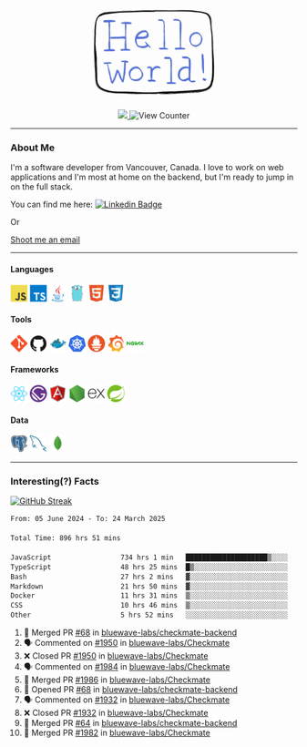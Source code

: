 <div align="center">
    <img src="./img/hello_world.webp" height="200px" width="">
    <div>
        <a href="https://www.linkedin.com/in/ajhollid">
            <img src="https://img.shields.io/badge/LinkedIn-blue"/>
        </a>
        <img src="https://komarev.com/ghpvc/?username=ajhollid&color=yellow" alt="View Counter">
    </div>
</div>

---

### About Me

I'm a software developer from Vancouver, Canada. I love to work on web applications and I'm most at home on the backend, but I'm ready to jump in on the full stack.

You can find me here: [![Linkedin Badge](https://img.shields.io/badge/-ajhollid-blue?style=flat&logo=Linkedin&logoColor=white)](https://www.linkedin.com/in/ajhollid)

Or

[Shoot me an email](mailto:ajhollid@gmail.com)

---

#### Languages

<div>
    <img src="./img/devicons/javascript-original.svg" width=30 height=30 alt="JavaScript">
    <img src="/img/devicons/typescript-original.svg" width=30 height=30 alt="TypeScript">
    <img src="./img/devicons/java-original.svg" width=30 height=30 alt="Java">
    <img src="./img/devicons/go-original.svg" width=30 height=30 alt="Golang">
    <img src="./img/devicons/html5-original.svg" width=30 height=30 alt="HTML 5">
    <img src="./img/devicons/css3-original.svg" width=30 height=30 alt="CSS 3">
</div>

#### Tools

<div>
    <img src="./img/devicons/git-original.svg" width=30 height=30 alt="Git">
    <img src="./img/devicons/github-original.svg" width=30 height=30 alt="Github">
    <img src="./img/devicons/docker-original.svg" width=30 
    height=30 alt="Docker">
    <img src="./img/devicons/kubernetes-original.svg" width=30 height=30 alt="K8">
    <img src="./img/devicons/prometheus-original.svg" width=30 height=30 alt="Prometheus">
    <img src="./img/devicons/grafana-original.svg" width=30 height=30 alt="Grafana">
    <img src="./img/devicons/nginx-original.svg" width=30 height=30 alt="Nginx">
</div>

#### Frameworks

<div>
    <img src="./img/devicons/react-original.svg" width=30 height=30 alt="React">
    <img src="./img/devicons/gatsby-original.svg" width=30 height=30 alt="Gatsby">
    <img src="./img/devicons/angularjs-original.svg" width=30 height=30 alt="AngularJS">
    <img src="./img/devicons/nodejs-original.svg" width=30 height=30 alt="NodeJS">
    <img src="./img/devicons/express-original.svg" width=30 height=30 alt="Express">
    <img src="./img/devicons/spring-original.svg" width=30 height=30 alt="Spring">
</div>

#### Data

<div>
    <img src="./img/devicons/postgresql-original.svg" width=30 height=30 alt="Postgresql">
    <img src="./img/devicons/mysql-original.svg" width=30 height=30 alt="Mysql">
    <img src="./img/devicons/mongodb-original.svg" width=30 height=30 alt="MongoDB">
</div>

---

### Interesting(?) Facts

[![GitHub Streak](http://github-readme-streak-stats.herokuapp.com?user=ajhollid)](https://git.io/streak-stats)

 <!--START_SECTION:waka-->

```txt
From: 05 June 2024 - To: 24 March 2025

Total Time: 896 hrs 51 mins

JavaScript                 734 hrs 1 min   ████████████████████▒░░░░   81.31 %
TypeScript                 48 hrs 25 mins  █▒░░░░░░░░░░░░░░░░░░░░░░░   05.36 %
Bash                       27 hrs 2 mins   ▓░░░░░░░░░░░░░░░░░░░░░░░░   03.00 %
Markdown                   21 hrs 50 mins  ▓░░░░░░░░░░░░░░░░░░░░░░░░   02.42 %
Docker                     11 hrs 31 mins  ▒░░░░░░░░░░░░░░░░░░░░░░░░   01.28 %
CSS                        10 hrs 46 mins  ▒░░░░░░░░░░░░░░░░░░░░░░░░   01.19 %
Other                      5 hrs 52 mins   ░░░░░░░░░░░░░░░░░░░░░░░░░   00.65 %
```

<!--END_SECTION:waka-->


<!--START_SECTION:activity-->
1. 🎉 Merged PR [#68](https://github.com/bluewave-labs/checkmate-backend/pull/68) in [bluewave-labs/checkmate-backend](https://github.com/bluewave-labs/checkmate-backend)
2. 🗣 Commented on [#1950](https://github.com/bluewave-labs/Checkmate/pull/1950#issuecomment-2754999233) in [bluewave-labs/Checkmate](https://github.com/bluewave-labs/Checkmate)
3. ❌ Closed PR [#1950](https://github.com/bluewave-labs/Checkmate/pull/1950) in [bluewave-labs/Checkmate](https://github.com/bluewave-labs/Checkmate)
4. 🗣 Commented on [#1984](https://github.com/bluewave-labs/Checkmate/pull/1984#issuecomment-2754988185) in [bluewave-labs/Checkmate](https://github.com/bluewave-labs/Checkmate)
5. 🎉 Merged PR [#1986](https://github.com/bluewave-labs/Checkmate/pull/1986) in [bluewave-labs/Checkmate](https://github.com/bluewave-labs/Checkmate)
6. 💪 Opened PR [#68](https://github.com/bluewave-labs/checkmate-backend/pull/68) in [bluewave-labs/checkmate-backend](https://github.com/bluewave-labs/checkmate-backend)
7. 🗣 Commented on [#1932](https://github.com/bluewave-labs/Checkmate/pull/1932#issuecomment-2749546924) in [bluewave-labs/Checkmate](https://github.com/bluewave-labs/Checkmate)
8. ❌ Closed PR [#1932](https://github.com/bluewave-labs/Checkmate/pull/1932) in [bluewave-labs/Checkmate](https://github.com/bluewave-labs/Checkmate)
9. 🎉 Merged PR [#64](https://github.com/bluewave-labs/checkmate-backend/pull/64) in [bluewave-labs/checkmate-backend](https://github.com/bluewave-labs/checkmate-backend)
10. 🎉 Merged PR [#1982](https://github.com/bluewave-labs/Checkmate/pull/1982) in [bluewave-labs/Checkmate](https://github.com/bluewave-labs/Checkmate)
<!--END_SECTION:activity-->
